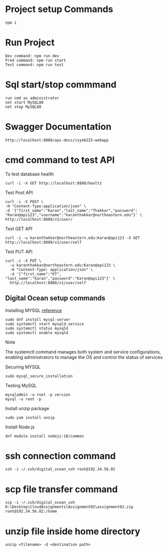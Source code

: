 # Project setup Commands

    npm i

# Run Project

    Dev command: npm run dev
    Prod command: npm run start
    Test command: npm run test

# Sql start/stop commmand

    run cmd as administrator
    net start MySQL80
    net stop MySQL80

# Swagger Documentation

    http://localhost:8888/api-docs/csye6225-webapp

# cmd command to test API

To test database health

```
curl -i -X GET http://localhost:8888/healtz
```

Test Post API

```
curl -i -X POST \
-H "Content-Type:application/json" \
-d '{"first_name":"Karan","last_name":"Thakkar","password": "Karan@api123","username":"karanthakkar@northeastern.edu"}' \
http://localhost:8888/v1/user/
```

Test GET API

```
curl -i -u karanthakkar@northeastern.edu:Karan@api123 -X GET http://localhost:8888/v1/user/self
```

Test PUT API

```
curl -i -X PUT \
  -u karanthakkar@northeastern.edu:Karan@api123 \
  -H "Content-Type: application/json" \
  -d '{"first_name":"KT", "last_name":"karan","password":"Karan@api123"}' \
  http://localhost:8888/v1/user/self
```

## Digital Ocean setup commands

Installing MYSQL [reference](https://www.digitalocean.com/community/tutorials/how-to-install-mysql-on-centos-8)

```
sudo dnf install mysql-server
sudo systemctl start mysqld.service
sudo systemctl status mysqld
sudo systemctl enable mysqld
```

> [!NOTE]
> The systemctl command manages both system and service configurations, enabling administrators to manage the OS and control the status of services

Securing MYSQL

```
sudo mysql_secure_installation
```

Testing MySQL

```
mysqladmin -u root -p version
mysql -u root -p
```

Install unzip package

```
sudo yum install unzip
```

Install Node.js

```
dnf module install nodejs:18/common
```

# ssh connection command

```
ssh -i ~/.ssh/digital_ocean_ssh root@192.34.56.82
```

# scp file transfer command

```
scp -i ~/.ssh/digital_ocean_ssh D:\Desktop\CloudAssignments\Assignment02\assignment02.zip root@192.34.56.82:/home
```

# unzip file inside home directory

```
unzip <filename> -d <destination path>
```
